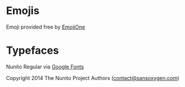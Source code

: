 # Emojis
Emoji provided free by [EmojiOne](http://emojione.com)

# Typefaces
Nunito Regular via [Google Fonts](https://github.com/google/fonts/)

Copyright 2014 The Nunito Project Authors (contact@sansoxygen.com)

